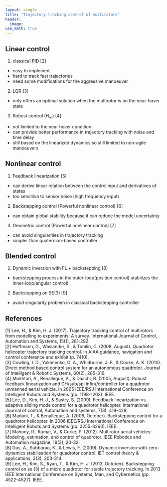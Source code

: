 ```yaml
---
layout: single
title: "Trajectory tracking control of multirotors"
header:
  image: 
use_math: true
---
```



## Linear control
1. classical PID [2]
  + easy to implement 
  + hard to track fast trajectories
  + need some modifications for the aggressive manoeuver
2. LQR [3]
  + only offers an optimal solution when the multirotor is on the near-hover state
3. Robust control (H<sub>&infin;</sub>) [4]
  + not limited to the near hover condition
  + can provide better performance in trajectory tracking with noise and time delay
  + still based on the linearized dynamics so still limited to non-agile manoeuvers
      
## Nonlinear control
1. Feedback linearization [5]
  + can derive linear relation between the control input and derivatives of states
  + too sensitive to sensor noise (high frequency input)
2. Backstepping control (Powerful nonlinear control) [6]
  + can obtain global stability because it can reduce the model uncertainty
3. Geometric control (Powerful nonlinear control) [7]
  + can avoid singularities in trajectory tracking
  + simpler than quaternion-based controller
  
## Blended control
1. Dynamic inversion with FL + backstepping [8]
  + backstepping process in the outer-loop(position control) stabilizes the inner-loop(angular control)
2. Backstepping on SE(3) [9]
  + avoid singularity problem in classical backstepping controller

## References
[1] Lee, H., & Kim, H. J. (2017). Trajectory tracking control of multirotors from modelling to experiments: A survey. International Journal of Control, Automation and Systems, 15(1), 281-292. <br>
[2] Hoffmann, G., Waslander, S., & Tomlin, C. (2008, August). Quadrotor helicopter trajectory tracking control. In AIAA guidance, navigation and control conference and exhibit (p. 7410).<br>
[3] Cowling, I. D., Yakimenko, O. A., Whidborne, J. F., & Cooke, A. K. (2010). Direct method based control system for an autonomous quadrotor. Journal of Intelligent & Robotic Systems, 60(2), 285-316.<br>
[4] Mokhtari, A., Benallegue, A., & Daachi, B. (2005, August). Robust feedback linearization and GH/sub/spl infin//controller for a quadrotor unmanned aerial vehicle. In 2005 IEEE/RSJ International Conference on Intelligent Robots and Systems (pp. 1198-1203). IEEE.<br>
[5] Lee, D., Kim, H. J., & Sastry, S. (2009). Feedback linearization vs. adaptive sliding mode control for a quadrotor helicopter. International Journal of control, Automation and systems, 7(3), 419-428.<br>
[6] Madani, T., & Benallegue, A. (2006, October). Backstepping control for a quadrotor helicopter. In 2006 IEEE/RSJ International Conference on Intelligent Robots and Systems (pp. 3255-3260). IEEE. <br>
[7] Mahony, R., Kumar, V., & Corke, P. (2012). Multirotor aerial vehicles: Modeling, estimation, and control of quadrotor. IEEE Robotics and Automation magazine, 19(3), 20-32.<br>
[8] Das, A., Subbarao, K., & Lewis, F. (2009). Dynamic inversion with zero-dynamics stabilisation for quadrotor control. IET control theory & applications, 3(3), 303-314.<br>
[9] Lee, H., Kim, S., Ryan, T., & Kim, H. J. (2013, October). Backstepping control on se (3) of a micro quadrotor for stable trajectory tracking. In 2013 IEEE International Conference on Systems, Man, and Cybernetics (pp. 4522-4527). IEEE.
